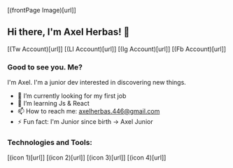 [(frontPage Image)[url]]

## Hi there, I'm Axel Herbas! 👋
[(Tw Account)[url]]
[(LI Account)[url]]
[(Ig Account)[url]]
[(Fb Account)[url]]

### Good to see you. Me?
I'm Axel. I'm a junior dev interested in discovering new things. 
- 🔭 I’m currently looking for my first job
- 🌱 I’m learning Js & React
- 📫 How to reach me: axelherbas.446@gmail.com
- ⚡ Fun fact: I'm Junior since birth -> Axel Junior 

### Technologies and Tools:
[(icon 1)[url]]
[(icon 2)[url]]
[(icon 3)[url]]
[(icon 4)[url]]

